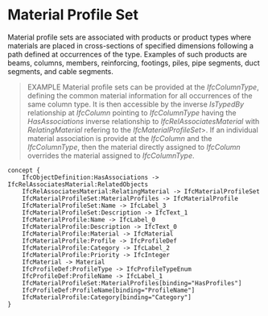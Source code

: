 Material Profile Set
====================

Material profile sets are associated with products or product types where materials are placed in cross-sections of specified dimensions following a path defined at occurrences of the type. Examples of such products are beams, columns, members, reinforcing, footings, piles, pipe segments, duct segments, and cable segments.

> EXAMPLE  Material profile sets can be provided at the _IfcColumnType_, defining the common material information for all occurrences of the same column type. It is then accessible by the inverse _IsTypedBy_ relationship at _IfcColumn_ pointing to _IfcColumnType_ having the _HasAssociations_ inverse relationship to _IfcRelAssociatesMaterial_ with _RelatingMaterial_ refering to the _IfcMaterialProfileSet_>. If an individual material association is provide at the _IfcColumn_ and the _IfcColumnType_, then the material directly assigned to _IfcColumn_ overrides the material assigned to _IfcColumnType_.

```
concept {
    IfcObjectDefinition:HasAssociations -> IfcRelAssociatesMaterial:RelatedObjects
    IfcRelAssociatesMaterial:RelatingMaterial -> IfcMaterialProfileSet
    IfcMaterialProfileSet:MaterialProfiles -> IfcMaterialProfile
    IfcMaterialProfileSet:Name -> IfcLabel_3
    IfcMaterialProfileSet:Description -> IfcText_1
    IfcMaterialProfile:Name -> IfcLabel_0
    IfcMaterialProfile:Description -> IfcText_0
    IfcMaterialProfile:Material -> IfcMaterial
    IfcMaterialProfile:Profile -> IfcProfileDef
    IfcMaterialProfile:Category -> IfcLabel_2
    IfcMaterialProfile:Priority -> IfcInteger
    IfcMaterial -> Material
    IfcProfileDef:ProfileType -> IfcProfileTypeEnum
    IfcProfileDef:ProfileName -> IfcLabel_1
    IfcMaterialProfileSet:MaterialProfiles[binding="HasProfiles"]
    IfcProfileDef:ProfileName[binding="ProfileName"]
    IfcMaterialProfile:Category[binding="Category"]
}
```

